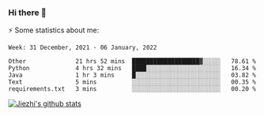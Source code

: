 ### Hi there 👋

⚡ Some statistics about me:


<!--START_SECTION:waka-->
```text
Week: 31 December, 2021 - 06 January, 2022

Other              21 hrs 52 mins  ███████████████████▓░░░░░   78.61 % 
Python             4 hrs 32 mins   ████░░░░░░░░░░░░░░░░░░░░░   16.34 % 
Java               1 hr 3 mins     █░░░░░░░░░░░░░░░░░░░░░░░░   03.82 % 
Text               5 mins          ░░░░░░░░░░░░░░░░░░░░░░░░░   00.35 % 
requirements.txt   3 mins          ░░░░░░░░░░░░░░░░░░░░░░░░░   00.20 % 
```
<!--END_SECTION:waka-->





[![Jiezhi's github stats](https://github-readme-stats.vercel.app/api?username=Jiezhi&show_icons=true)](https://github.com/Jiezhi/github-readme-stats)

<!--
[![Top Langs](https://github-readme-stats.vercel.app/api/top-langs/?username=Jiezhi&hide=javascript,html)](https://github.com/Jiezhi/github-readme-stats)

**Jiezhi/Jiezhi** is a ✨ _special_ ✨ repository because its `README.md` (this file) appears on your GitHub profile.

Here are some ideas to get you started:

- 🔭 I’m currently working on ...
- 🌱 I’m currently learning ...
- 👯 I’m looking to collaborate on ...
- 🤔 I’m looking for help with ...
- 💬 Ask me about ...
- 📫 How to reach me: ...
- 😄 Pronouns: ...
- ⚡ Fun fact: ...
-->

